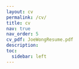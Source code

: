 ```yaml
---
layout: cv
permalink: /cv/
title: cv
nav: true
nav_order: 5
cv_pdf: JoeWongResume.pdf
description:
toc:
  sidebar: left
---
```

